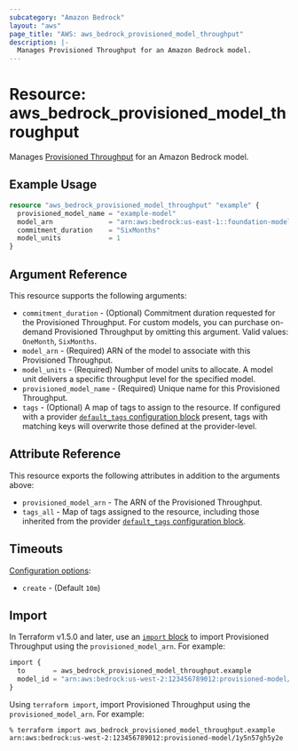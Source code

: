 ```yaml
---
subcategory: "Amazon Bedrock"
layout: "aws"
page_title: "AWS: aws_bedrock_provisioned_model_throughput"
description: |-
  Manages Provisioned Throughput for an Amazon Bedrock model.
---
```


# Resource: aws_bedrock_provisioned_model_throughput

Manages [Provisioned Throughput](https://docs.aws.amazon.com/bedrock/latest/userguide/prov-throughput.html) for an Amazon Bedrock model.

## Example Usage

```terraform
resource "aws_bedrock_provisioned_model_throughput" "example" {
  provisioned_model_name = "example-model"
  model_arn              = "arn:aws:bedrock:us-east-1::foundation-model/anthropic.claude-v2"
  commitment_duration    = "SixMonths"
  model_units            = 1
}
```

## Argument Reference

This resource supports the following arguments:

* `commitment_duration` - (Optional) Commitment duration requested for the Provisioned Throughput. For custom models, you can purchase on-demand Provisioned Throughput by omitting this argument. Valid values: `OneMonth`, `SixMonths`.
* `model_arn` - (Required) ARN of the model to associate with this Provisioned Throughput.
* `model_units` - (Required) Number of model units to allocate. A model unit delivers a specific throughput level for the specified model.
* `provisioned_model_name` - (Required) Unique name for this Provisioned Throughput.
* `tags` - (Optional) A map of tags to assign to the resource. If configured with a provider [`default_tags` configuration block](https://registry.terraform.io/providers/hashicorp/aws/latest/docs#default_tags-configuration-block) present, tags with matching keys will overwrite those defined at the provider-level.

## Attribute Reference

This resource exports the following attributes in addition to the arguments above:

* `provisioned_model_arn` - The ARN of the Provisioned Throughput.
* `tags_all` - Map of tags assigned to the resource, including those inherited from the provider [`default_tags` configuration block](https://registry.terraform.io/providers/hashicorp/aws/latest/docs#default_tags-configuration-block).

## Timeouts

[Configuration options](https://developer.hashicorp.com/terraform/language/resources/syntax#operation-timeouts):

* `create` - (Default `10m`)

## Import

In Terraform v1.5.0 and later, use an [`import` block](https://developer.hashicorp.com/terraform/language/import) to import Provisioned Throughput using the `provisioned_model_arn`. For example:

```terraform
import {
  to       = aws_bedrock_provisioned_model_throughput.example
  model_id = "arn:aws:bedrock:us-west-2:123456789012:provisioned-model/1y5n57gh5y2e"
}
```

Using `terraform import`, import Provisioned Throughput using the `provisioned_model_arn`. For example:

```console
% terraform import aws_bedrock_provisioned_model_throughput.example arn:aws:bedrock:us-west-2:123456789012:provisioned-model/1y5n57gh5y2e
```
